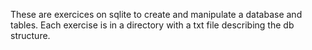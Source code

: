 These are exercices on sqlite to create and manipulate a database and tables.
Each exercise is in a directory with a txt file describing the db structure.